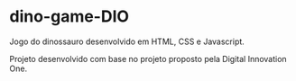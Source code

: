 # dino-game-DIO

Jogo do dinossauro desenvolvido em HTML, CSS e Javascript.

Projeto desenvolvido com base no projeto proposto pela Digital Innovation One.
